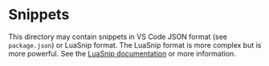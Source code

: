 # Snippets

This directory may contain snippets in VS Code JSON format (see `package.json`) or LuaSnip format.
The LuaSnip format is more complex but is more powerful. See the [LuaSnip documentation][1] or more
information.

[1]: https://github.com/L3MON4D3/LuaSnip/blob/master/DOC.md
